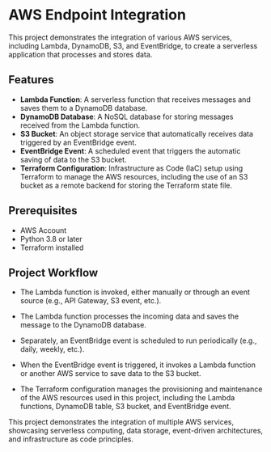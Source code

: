 # AWS Endpoint Integration

This project demonstrates the integration of various AWS services, including Lambda, DynamoDB, S3, and EventBridge, to create a serverless application that processes and stores data.

## Features

- **Lambda Function**: A serverless function that receives messages and saves them to a DynamoDB database.
- **DynamoDB Database**: A NoSQL database for storing messages received from the Lambda function.
- **S3 Bucket**: An object storage service that automatically receives data triggered by an EventBridge event.
- **EventBridge Event**: A scheduled event that triggers the automatic saving of data to the S3 bucket.
- **Terraform Configuration**: Infrastructure as Code (IaC) setup using Terraform to manage the AWS resources, including the use of an S3 bucket as a remote backend for storing the Terraform state file.

## Prerequisites

- AWS Account
- Python 3.8 or later
- Terraform installed

## Project Workflow
 - The Lambda function is invoked, either manually or through an event source (e.g., API Gateway, S3 event, etc.).

 - The Lambda function processes the incoming data and saves the message to the DynamoDB database.

 - Separately, an EventBridge event is scheduled to run periodically (e.g., daily, weekly, etc.).

 - When the EventBridge event is triggered, it invokes a Lambda function or another AWS service to save data to the S3 bucket.

 - The Terraform configuration manages the provisioning and maintenance of the AWS resources used in this project, including the Lambda functions, DynamoDB table, S3 bucket, and EventBridge event.

This project demonstrates the integration of multiple AWS services, showcasing serverless computing, data storage, event-driven architectures, and infrastructure as code principles.